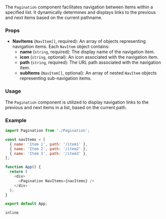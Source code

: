 # <Pagination>

The `Pagination` component facilitates navigation between items within a specified list. It dynamically determines and displays links to the previous and next items based on the current pathname.

### Props

- **NavItems** (`NavItem[]`, required): An array of objects representing navigation items. Each `NavItem` object contains:
  - **name** (`string`, required): The display name of the navigation item.
  - **icon** (`string`, optional): An icon associated with the navigation item.
  - **path** (`string`, required): The URL path associated with the navigation item.
  - **subItems** (`NavItem[]`, optional): An array of nested `NavItem` objects representing sub-navigation items.

### Usage

The `Pagination` component is utilized to display navigation links to the previous and next items in a list, based on the current path.

### Example

```javascript
import Pagination from './Pagination';

const navItems = [
  { name: 'Item 1', path: '/item1' },
  { name: 'Item 2', path: '/item2' },
  { name: 'Item 3', path: '/item3' },
];

function App() {
  return (
    <div>
      <Pagination NavItems={navItems} />
    </div>
  );
}

export default App;

```

```inline```